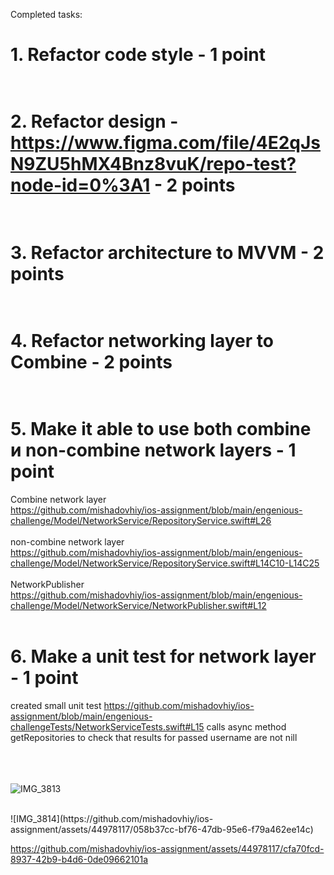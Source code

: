 Completed tasks:<br>
# 1. Refactor code style - 1 point<br><br>
# 2. Refactor design - https://www.figma.com/file/4E2qJsN9ZU5hMX4Bnz8vuK/repo-test?node-id=0%3A1 - 2 points<br><br>
# 3. Refactor architecture to MVVM - 2 points<br><br>
# 4. Refactor networking layer to Combine - 2 points<br><br>
# 5. Make it able to use both combine и non-combine network layers - 1 point<br>
Combine network layer<br>
https://github.com/mishadovhiy/ios-assignment/blob/main/engenious-challenge/Model/NetworkService/RepositoryService.swift#L26 
<br><br>
non-combine network layer<br>
https://github.com/mishadovhiy/ios-assignment/blob/main/engenious-challenge/Model/NetworkService/RepositoryService.swift#L14C10-L14C25
<br><br>
NetworkPublisher<br>
https://github.com/mishadovhiy/ios-assignment/blob/main/engenious-challenge/Model/NetworkService/NetworkPublisher.swift#L12
<br><br>
# 6. Make a unit test for network layer - 1 point
created small unit test
https://github.com/mishadovhiy/ios-assignment/blob/main/engenious-challengeTests/NetworkServiceTests.swift#L15
calls async method getRepositories to check that results for passed username are not nill 


<br><br><br>
![IMG_3813](https://github.com/mishadovhiy/ios-assignment/assets/44978117/8de6ca0e-7c5c-4ec2-82a3-d81ef552fb49)

<br>
![IMG_3814](https://github.com/mishadovhiy/ios-assignment/assets/44978117/058b37cc-bf76-47db-95e6-f79a462ee14c)

<br>


https://github.com/mishadovhiy/ios-assignment/assets/44978117/cfa70fcd-8937-42b9-b4d6-0de09662101a

